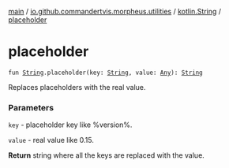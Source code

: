 [main](../../index.md) / [io.github.commandertvis.morpheus.utilities](../index.md) / [kotlin.String](index.md) / [placeholder](./placeholder.md)

# placeholder

`fun `[`String`](https://kotlinlang.org/api/latest/jvm/stdlib/kotlin/-string/index.html)`.placeholder(key: `[`String`](https://kotlinlang.org/api/latest/jvm/stdlib/kotlin/-string/index.html)`, value: `[`Any`](https://kotlinlang.org/api/latest/jvm/stdlib/kotlin/-any/index.html)`): `[`String`](https://kotlinlang.org/api/latest/jvm/stdlib/kotlin/-string/index.html)

Replaces placeholders with the real value.

### Parameters

`key` - placeholder key like %version%.

`value` - real value like 0.15.

**Return**
string where all the keys are replaced with the value.

